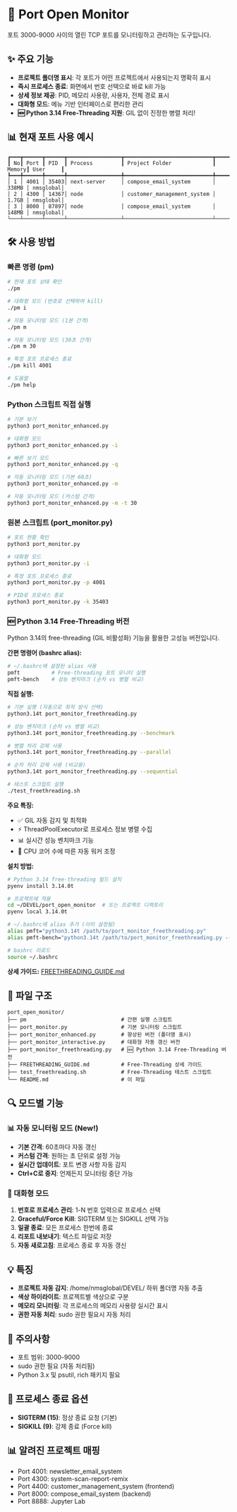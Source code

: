 # 🚀 Port Open Monitor

포트 3000-9000 사이의 열린 TCP 포트를 모니터링하고 관리하는 도구입니다.

## ✨ 주요 기능

- **프로젝트 폴더명 표시**: 각 포트가 어떤 프로젝트에서 사용되는지 명확히 표시
- **즉시 프로세스 종료**: 화면에서 번호 선택으로 바로 kill 가능
- **상세 정보 제공**: PID, 메모리 사용량, 사용자, 전체 경로 표시
- **대화형 모드**: 메뉴 기반 인터페이스로 편리한 관리
- **🆕 Python 3.14 Free-Threading 지원**: GIL 없이 진정한 병렬 처리!

## 📊 현재 포트 사용 예시

```
┏━━━┳━━━━━━┳━━━━━━┳━━━━━━━━━━━━━━━━━┳━━━━━━━━━━━━━━━━━━━━━━━━━━━━┳━━━━━━━┳━━━━━━━━━━┓
┃ No┃ Port ┃ PID  ┃ Process         ┃ Project Folder             ┃ Memory┃ User     ┃
┡━━━╇━━━━━━╇━━━━━━╇━━━━━━━━━━━━━━━━━╇━━━━━━━━━━━━━━━━━━━━━━━━━━━━╇━━━━━━━╇━━━━━━━━━━┩
│ 1 │ 4001 │ 35403│ next-server     │ compose_email_system       │ 338MB │ nmsglobal│
│ 2 │ 4300 │ 14367│ node            │ customer_management_system │ 1.7GB │ nmsglobal│
│ 3 │ 8000 │ 87897│ node            │ compose_email_system       │ 148MB │ nmsglobal│
└───┴──────┴──────┴─────────────────┴────────────────────────────┴───────┴──────────┘
```

## 🛠️ 사용 방법

### 빠른 명령 (pm)

```bash
# 현재 포트 상태 확인
./pm

# 대화형 모드 (번호로 선택하여 kill)
./pm i

# 자동 모니터링 모드 (1분 간격)
./pm m

# 자동 모니터링 모드 (30초 간격)
./pm m 30

# 특정 포트 프로세스 종료
./pm kill 4001

# 도움말
./pm help
```

### Python 스크립트 직접 실행

```bash
# 기본 보기
python3 port_monitor_enhanced.py

# 대화형 모드
python3 port_monitor_enhanced.py -i

# 빠른 보기 모드
python3 port_monitor_enhanced.py -q

# 자동 모니터링 모드 (기본 60초)
python3 port_monitor_enhanced.py -m

# 자동 모니터링 모드 (커스텀 간격)
python3 port_monitor_enhanced.py -m -t 30
```

### 원본 스크립트 (port_monitor.py)

```bash
# 포트 현황 확인
python3 port_monitor.py

# 대화형 모드
python3 port_monitor.py -i

# 특정 포트 프로세스 종료
python3 port_monitor.py -p 4001

# PID로 프로세스 종료
python3 port_monitor.py -k 35403
```

### 🆕 Python 3.14 Free-Threading 버전

Python 3.14의 free-threading (GIL 비활성화) 기능을 활용한 고성능 버전입니다.

**간편 명령어 (bashrc alias):**
```bash
# ~/.bashrc에 설정된 alias 사용
pmft          # Free-threading 포트 모니터 실행
pmft-bench    # 성능 벤치마크 (순차 vs 병렬 비교)
```

**직접 실행:**
```bash
# 기본 실행 (자동으로 최적 방식 선택)
python3.14t port_monitor_freethreading.py

# 성능 벤치마크 (순차 vs 병렬 비교)
python3.14t port_monitor_freethreading.py --benchmark

# 병렬 처리 강제 사용
python3.14t port_monitor_freethreading.py --parallel

# 순차 처리 강제 사용 (비교용)
python3.14t port_monitor_freethreading.py --sequential

# 테스트 스크립트 실행
./test_freethreading.sh
```

**주요 특징:**
- ✅ GIL 자동 감지 및 최적화
- ⚡ ThreadPoolExecutor로 프로세스 정보 병렬 수집
- 📊 실시간 성능 벤치마크 기능
- 🎯 CPU 코어 수에 따른 자동 워커 조정

**설치 방법:**
```bash
# Python 3.14 free-threading 빌드 설치
pyenv install 3.14.0t

# 프로젝트에 적용
cd ~/DEVEL/port_open_monitor  # 또는 프로젝트 디렉토리
pyenv local 3.14.0t

# ~/.bashrc에 alias 추가 (이미 설정됨)
alias pmft="python3.14t /path/to/port_monitor_freethreading.py"
alias pmft-bench="python3.14t /path/to/port_monitor_freethreading.py --benchmark"

# bashrc 리로드
source ~/.bashrc
```

**상세 가이드:** [FREETHREADING_GUIDE.md](./FREETHREADING_GUIDE.md)

## 📁 파일 구조

```
port_open_monitor/
├── pm                              # 간편 실행 스크립트
├── port_monitor.py                 # 기본 모니터링 스크립트
├── port_monitor_enhanced.py        # 향상된 버전 (폴더명 표시)
├── port_monitor_interactive.py     # 대화형 자동 갱신 버전
├── port_monitor_freethreading.py   # 🆕 Python 3.14 Free-Threading 버전
├── FREETHREADING_GUIDE.md          # Free-Threading 상세 가이드
├── test_freethreading.sh           # Free-Threading 테스트 스크립트
└── README.md                       # 이 파일
```

## 🔍 모드별 기능

### 📊 자동 모니터링 모드 (New!)
- **기본 간격**: 60초마다 자동 갱신
- **커스텀 간격**: 원하는 초 단위로 설정 가능
- **실시간 업데이트**: 포트 변경 사항 자동 감지
- **Ctrl+C로 중지**: 언제든지 모니터링 중단 가능

### 🎯 대화형 모드
1. **번호로 프로세스 관리**: 1-N 번호 입력으로 프로세스 선택
2. **Graceful/Force Kill**: SIGTERM 또는 SIGKILL 선택 가능
3. **일괄 종료**: 모든 프로세스 한번에 종료
4. **리포트 내보내기**: 텍스트 파일로 저장
5. **자동 새로고침**: 프로세스 종료 후 자동 갱신

## 💡 특징

- **프로젝트 자동 감지**: /home/nmsglobal/DEVEL/ 하위 폴더명 자동 추출
- **색상 하이라이트**: 프로젝트별 색상으로 구분
- **메모리 모니터링**: 각 프로세스의 메모리 사용량 실시간 표시
- **권한 자동 처리**: sudo 권한 필요시 자동 처리

## 📝 주의사항

- 포트 범위: 3000-9000
- sudo 권한 필요 (자동 처리됨)
- Python 3.x 및 psutil, rich 패키지 필요

## 🚨 프로세스 종료 옵션

- **SIGTERM (15)**: 정상 종료 요청 (기본)
- **SIGKILL (9)**: 강제 종료 (Force kill)

## 📊 알려진 프로젝트 매핑

- Port 4001: newsletter_email_system
- Port 4300: system-scan-report-remix
- Port 4400: customer_management_system (frontend)
- Port 8000: compose_email_system (backend)
- Port 8888: Jupyter Lab